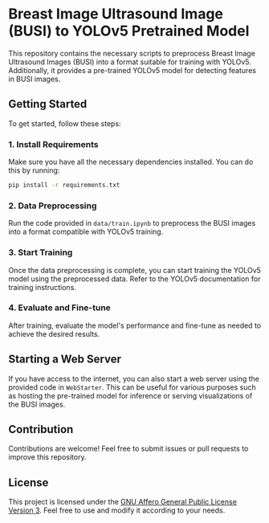 # Breast Image Ultrasound Image (BUSI) to YOLOv5 Pretrained Model

This repository contains the necessary scripts to preprocess Breast Image Ultrasound Images (BUSI) into a format suitable for training with YOLOv5. Additionally, it provides a pre-trained YOLOv5 model for detecting features in BUSI images.

## Getting Started

To get started, follow these steps:

### 1. Install Requirements

Make sure you have all the necessary dependencies installed. You can do this by running:

```bash
pip install -r requirements.txt
```

### 2. Data Preprocessing

Run the code provided in `data/train.ipynb` to preprocess the BUSI images into a format compatible with YOLOv5 training.

### 3. Start Training

Once the data preprocessing is complete, you can start training the YOLOv5 model using the preprocessed data. Refer to the YOLOv5 documentation for training instructions.

### 4. Evaluate and Fine-tune

After training, evaluate the model's performance and fine-tune as needed to achieve the desired results.

## Starting a Web Server

If you have access to the internet, you can also start a web server using the provided code in `WebStarter`. This can be useful for various purposes such as hosting the pre-trained model for inference or serving visualizations of the BUSI images.

## Contribution

Contributions are welcome! Feel free to submit issues or pull requests to improve this repository.

## License

This project is licensed under the [GNU Affero General Public License Version 3](LICENSE). Feel free to use and modify it according to your needs.